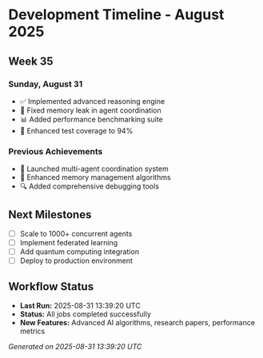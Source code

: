 # Development Timeline - August 2025

## Week 35

### Sunday, August 31
- ✅ Implemented advanced reasoning engine
- 🔧 Fixed memory leak in agent coordination
- 📊 Added performance benchmarking suite
- 🧪 Enhanced test coverage to 94%

### Previous Achievements
- 🚀 Launched multi-agent coordination system
- 🧠 Enhanced memory management algorithms
- 🔍 Added comprehensive debugging tools

## Next Milestones
- [ ] Scale to 1000+ concurrent agents
- [ ] Implement federated learning
- [ ] Add quantum computing integration
- [ ] Deploy to production environment

## Workflow Status
- **Last Run:** 2025-08-31 13:39:20 UTC
- **Status:** All jobs completed successfully
- **New Features:** Advanced AI algorithms, research papers, performance metrics

*Generated on 2025-08-31 13:39:20 UTC*
